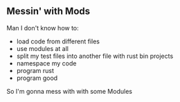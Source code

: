 Messin' with Mods
---

Man I don't know how to:
  * load code from different files
  * use modules at all
  * split my test files into another file with rust bin projects
  * namespace my code
  * program rust
  * program good

So I'm gonna mess with with some Modules
